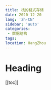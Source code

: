 ```yaml
---
title: 栈的链式存储
date: 2020-12-20
lang: 'zh-CN'
sidebar: 'auto'
categories:
 - 数据结构
tags: 
location: HangZhou
---
```


# Heading
[[toc]]

